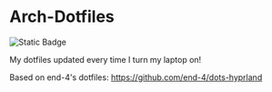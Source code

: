 # Arch-Dotfiles
![Static Badge](https://img.shields.io/badge/Working%3A%20-%20True)


My dotfiles updated every time I turn my laptop on!

Based on end-4's dotfiles: https://github.com/end-4/dots-hyprland
